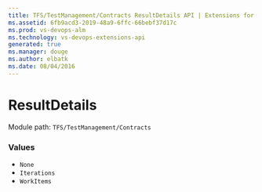 ```yaml
---
title: TFS/TestManagement/Contracts ResultDetails API | Extensions for Visual Studio Team Services
ms.assetid: 6fb9acd3-2019-48a9-6ffc-66bebf37d17c
ms.prod: vs-devops-alm
ms.technology: vs-devops-extensions-api
generated: true
ms.manager: douge
ms.author: elbatk
ms.date: 08/04/2016
---
```


# ResultDetails

Module path: `TFS/TestManagement/Contracts`

### Values

* `None` 
* `Iterations` 
* `WorkItems` 
